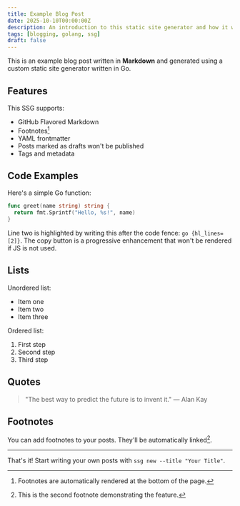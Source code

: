 ```yaml
---
title: Example Blog Post
date: 2025-10-10T00:00:00Z
description: An introduction to this static site generator and how it works
tags: [blogging, golang, ssg]
draft: false
---
```


This is an example blog post written in **Markdown** and generated using a custom static site generator written in Go.

## Features

This SSG supports:

- GitHub Flavored Markdown
- Footnotes[^1]
- YAML frontmatter
- Posts marked as drafts won't be published
- Tags and metadata

## Code Examples

Here's a simple Go function:

```go {hl_lines=[2]}
func greet(name string) string {
  return fmt.Sprintf("Hello, %s!", name)
}
```

Line two is highlighted by writing this after the code fence: `go {hl_lines=[2]}`. The copy button is a progressive enhancement that won't be rendered if JS is not used.

## Lists

Unordered list:
- Item one
- Item two
- Item three

Ordered list:
1. First step
2. Second step
3. Third step

## Quotes

> "The best way to predict the future is to invent it."
> — Alan Kay

## Footnotes

You can add footnotes to your posts. They'll be automatically linked[^2].

[^1]: Footnotes are automatically rendered at the bottom of the page.
[^2]: This is the second footnote demonstrating the feature.

---

That's it! Start writing your own posts with `ssg new --title "Your Title"`.
